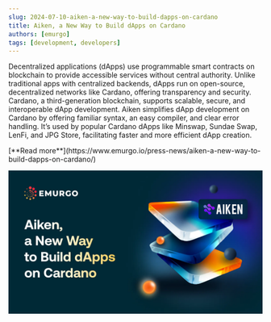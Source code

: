 ```yaml
---
slug: 2024-07-10-aiken-a-new-way-to-build-dapps-on-cardano
title: Aiken, a New Way to Build dApps on Cardano
authors: [emurgo]
tags: [development, developers]
---
```


Decentralized applications (dApps) use programmable smart contracts on blockchain to provide accessible services without central authority. Unlike traditional apps with centralized backends, dApps run on open-source, decentralized networks like Cardano, offering transparency and security. Cardano, a third-generation blockchain, supports scalable, secure, and interoperable dApp development. Aiken simplifies dApp development on Cardano by offering familiar syntax, an easy compiler, and clear error handling. It’s used by popular Cardano dApps like Minswap, Sundae Swap, LenFi, and JPG Store, facilitating faster and more efficient dApp creation.

<div style={{ textAlign: 'right' }}>
 [**Read more**](https://www.emurgo.io/press-news/aiken-a-new-way-to-build-dapps-on-cardano/) 
</div>

 ![Build with Aiken on Cardano](./banner.webp)

